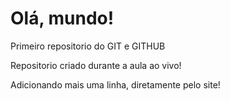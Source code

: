 # Olá, mundo!
 Primeiro repositorio do GIT e GITHUB

 Repositorio criado durante a aula ao vivo!

 Adicionando mais uma linha, diretamente pelo site!

